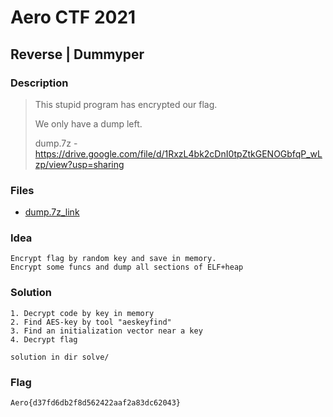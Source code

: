 # Aero CTF 2021

## Reverse | Dummyper

### Description

> This stupid program has encrypted our flag. 
> 
> We only have a dump left.
> 
> dump.7z - https://drive.google.com/file/d/1RxzL4bk2cDnI0tpZtkGENOGbfqP_wLzp/view?usp=sharing
>

### Files

- [dump.7z_link](deploy/dump.7z_link)

### Idea
    Encrypt flag by random key and save in memory.
    Encrypt some funcs and dump all sections of ELF+heap
    
### Solution
    1. Decrypt code by key in memory
    2. Find AES-key by tool "aeskeyfind"
    3. Find an initialization vector near a key 
    4. Decrypt flag
    
    solution in dir solve/

### Flag

`Aero{d37fd6db2f8d562422aaf2a83dc62043}`
